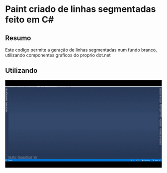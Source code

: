 # Paint criado de linhas segmentadas feito em C#

## Resumo
Este codigo permite a geração de linhas segmentadas num fundo branco, utilizando componentes graficos do proprio dot.net

## Utilizando
![](demonstracao.gif)
